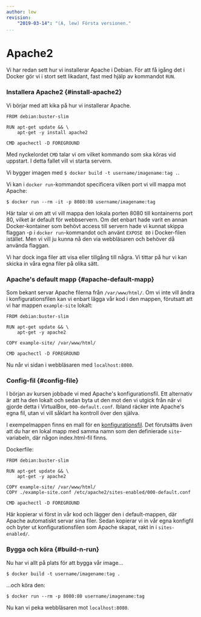 ```yaml
---
author: lew
revision:
    "2019-03-14": "(A, lew) Första versionen."
...
```

Apache2
=======================

Vi har redan sett hur vi installerar Apache i Debian. För att få igång det i Docker gör vi i stort sett likadant, fast med hjälp av kommandot `RUN`.



### Installera Apache2 {#install-apache2}

Vi börjar med att kika på hur vi installerar Apache.

```
FROM debian:buster-slim

RUN apt-get update && \
    apt-get -y install apache2

CMD apachectl -D FOREGROUND
```

Med nyckelordet `CMD` talar vi om vilket kommando som ska köras vid uppstart. I detta fallet vill vi starta servern.

Vi bygger imagen med `$ docker build -t username/imagename:tag .`.

Vi kan i `docker run`-kommandot specificera vilken port vi vill mappa mot Apache:

`$ docker run --rm -it -p 8080:80 username/imagename:tag`

Här talar vi om att vi vill mappa den lokala porten 8080 till kontainerns port 80, vilket är default för webbservern. Om det enbart hade varit en annan Docker-kontainer som behövt access till servern hade vi kunnat skippa flaggan -p i `docker run`-kommandot och använt `EXPOSE 80` i Docker-filen istället. Men vi vill ju kunna nå den via webbläsaren och behöver då använda flaggan.

Vi har dock inga filer att visa eller tillgång till några. Vi tittar på hur vi kan skicka in våra egna filer på olika sätt.



### Apache's default mapp {#apache-default-mapp}

Som bekant servar Apache filerna från `/var/www/html/`. Om vi inte vill ändra i konfigurationsfilen kan vi enbart lägga vår kod i den mappen, förutsatt att vi har mappen `example-site` lokalt:

```
FROM debian:buster-slim

RUN apt-get update && \
    apt-get -y apache2

COPY example-site/ /var/www/html/

CMD apachectl -D FOREGROUND
```

Nu når vi sidan i webbläsaren med `localhost:8080`.



### Config-fil {#config-file}

I början av kursen jobbade vi med Apache's konfigurationsfil. Ett alternativ är att ha den lokalt och sedan byta ut den mot den vi utgick från när vi gjorde detta i VirtualBox, `000-default.conf`. Ibland räcker inte Apache's egna fil, utan vi vill såklart ha kontroll över den själva.

I exempelmappen finns en mall för en [konfigurationsfil](https://github.com/dbwebb-se/vlinux/blob/master/example/apache/config-template.conf). Det förutsätts även att du har en lokal mapp med samma namn som den definierade `site`-variabeln, där någon index.html-fil finns.


Dockerfile:

```
FROM debian:buster-slim

RUN apt-get update && \
    apt-get -y apache2

COPY example-site/ /var/www/html/
COPY ./example-site.conf /etc/apache2/sites-enabled/000-default.conf

CMD apachectl -D FOREGROUND
```

Här kopierar vi först in vår kod och lägger den i default-mappen, där Apache automatiskt servar sina filer. Sedan kopierar vi in vår egna konfigfil och byter ut konfigurationsfilen som Apache skapat, rakt in i `sites-enabled/`.



### Bygga och köra {#build-n-run}

Nu har vi allt på plats för att bygga vår image...

`$ docker build -t username/imagename:tag .`

...och köra den:

`$ docker run --rm -p 8080:80 username/imagename:tag`

Nu kan vi peka webbläsaren mot `localhost:8080`.
